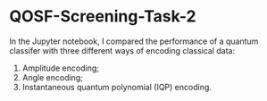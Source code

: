 # QOSF-Screening-Task-2
In the Jupyter notebook, I compared the performance of a quantum classifer with three different ways of encoding classical data: 
1. Amplitude encoding;
2. Angle encoding;
3. Instantaneous quantum polynomial (IQP) encoding.

